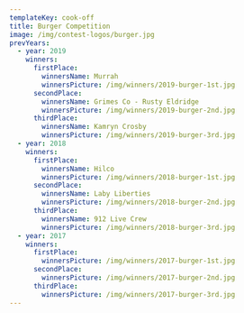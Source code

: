 ```yaml
---
templateKey: cook-off
title: Burger Competition
image: /img/contest-logos/burger.jpg
prevYears:
  - year: 2019
    winners:
      firstPlace:
        winnersName: Murrah
        winnersPicture: /img/winners/2019-burger-1st.jpg
      secondPlace:
        winnersName: Grimes Co - Rusty Eldridge
        winnersPicture: /img/winners/2019-burger-2nd.jpg
      thirdPlace:
        winnersName: Kamryn Crosby
        winnersPicture: /img/winners/2019-burger-3rd.jpg
  - year: 2018
    winners:
      firstPlace:
        winnersName: Hilco
        winnersPicture: /img/winners/2018-burger-1st.jpg
      secondPlace:
        winnersName: Laby Liberties
        winnersPicture: /img/winners/2018-burger-2nd.jpg
      thirdPlace:
        winnersName: 912 Live Crew
        winnersPicture: /img/winners/2018-burger-3rd.jpg
  - year: 2017
    winners:
      firstPlace:
        winnersPicture: /img/winners/2017-burger-1st.jpg
      secondPlace:
        winnersPicture: /img/winners/2017-burger-2nd.jpg
      thirdPlace:
        winnersPicture: /img/winners/2017-burger-3rd.jpg
---
```

